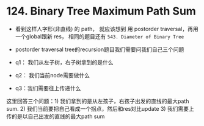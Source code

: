 # 124. Binary Tree Maximum Path Sum

- 看到这样人字形(非直线) 的 path， 就应该想到 用 postorder traversal，再用一个global跟新 res， 相同的题目还有 ```543. Diameter of Binary Tree```

- postorder traversal tree的recursion题目我们需要问我们自己三个问题

- q1： 我们从左子树，右子树拿到的是什么

- q2： 我们当前node需要做什么

- q3：我们需要往上传递什么

这里回答三个问题：1) 我们拿到的是从左孩子，右孩子出发的直线的最大path sum. 2) 我们当前要把自己看成一个拐点，然后和res对比update 3) 我们需要上传的是以自己出发的直线的最大path sum
